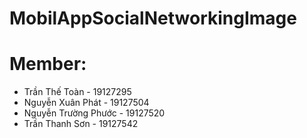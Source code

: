 # MobilAppSocialNetworkingImage

# Member:
- Trần Thế Toàn - 19127295
- Nguyễn Xuân Phát - 19127504
- Nguyễn Trường Phước - 19127520
- Trần Thanh Sơn - 19127542
